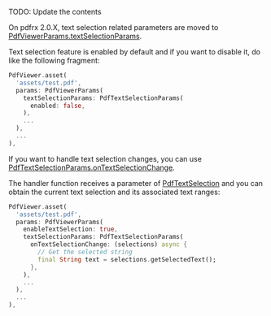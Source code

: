 TODO: Update the contents

On pdfrx 2.0.X, text selection related parameters are moved to [PdfViewerParams.textSelectionParams](https://pub.dev/documentation/pdfrx/latest/pdfrx/PdfViewerParams/textSelectionParams.html).

Text selection feature is enabled by default and if you want to disable it, do like the following fragment:

```dart
PdfViewer.asset(
  'assets/test.pdf',
  params: PdfViewerParams(
    textSelectionParams: PdfTextSelectionParams(
      enabled: false,
    ),
    ...
  ),
  ...
),
```

If you want to handle text selection changes, you can use [PdfTextSelectionParams.onTextSelectionChange](https://pub.dev/documentation/pdfrx/latest/pdfrx/PdfTextSelectionParams/onTextSelectionChange.html).

The handler function receives a parameter of [PdfTextSelection](https://pub.dev/documentation/pdfrx/latest/pdfrx/PdfTextSelection-class.html) and you can obtain the current text selection and its associated text ranges:

```dart
PdfViewer.asset(
  'assets/test.pdf',
  params: PdfViewerParams(
    enableTextSelection: true,
    textSelectionParams: PdfTextSelectionParams(
      onTextSelectionChange: (selections) async {
        // Get the selected string
        final String text = selections.getSelectedText();
      },
    ),
    ...
  ),
  ...
),
```

